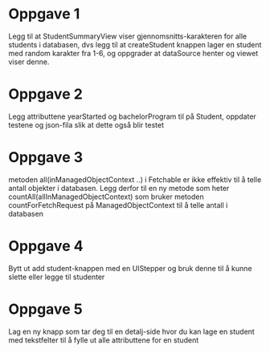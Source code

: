 # Oppgave 1

Legg til at StudentSummaryView viser gjennomsnitts-karakteren for alle students i databasen, dvs legg til at createStudent knappen lager en student med random karakter fra 1-6, og oppgrader at dataSource henter og viewet viser denne.


# Oppgave 2

Legg attributtene yearStarted og bachelorProgram til på Student, oppdater testene og json-fila slik at dette også blir testet



# Oppgave 3

metoden all(inManagedObjectContext ..) i Fetchable er ikke effektiv til å telle antall objekter i databasen. Legg derfor til en ny metode som heter countAll(allInManagedObjectContext) som bruker metoden countForFetchRequest på ManagedObjectContext til å telle antall i databasen


# Oppgave 4


Bytt ut add student-knappen med en UIStepper og bruk denne til å kunne slette eller legge til studenter

# Oppgave 5

Lag en ny knapp som tar deg til en detalj-side hvor du kan lage en student med tekstfelter til å fylle ut alle attributtene for en student







